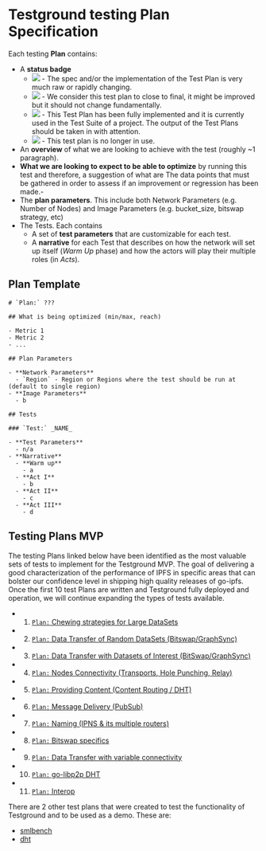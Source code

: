 # Testground testing Plan Specification

Each testing **Plan** contains:
- A **status badge**
  - ![](https://img.shields.io/badge/status-wip-orange.svg?style=flat-square) - The spec and/or the implementation of the Test Plan is very much raw or rapidly changing.
  - ![](https://img.shields.io/badge/status-stable-green.svg?style=flat-square) - We consider this test plan to close to final, it might be improved but it should not change fundamentally.
  - ![](https://img.shields.io/badge/status-reliable-brightgreen.svg?style=flat-square) - This Test Plan has been fully implemented and it is currently used in the Test Suite of a project. The output of the Test Plans should be taken in with attention. 
  - ![](https://img.shields.io/badge/status-deprecated-red.svg?style=flat-square) - This test plan is no longer in use.
- An **overview** of what we are looking to achieve with the test (roughly ~1 paragraph).
- **What we are looking to expect to be able to optimize** by running this test and therefore, a suggestion of what are The data points that must be gathered in order to assess if an improvement or regression has been made.-
- The **plan parameters**. This include both Network Parameters (e.g. Number of Nodes) and Image Parameters (e.g. bucket_size, bitswap strategy, etc)
- The Tests. Each contains
  - A set of **test parameters** that are customizable for each test.
  - A **narrative** for each Test that describes on how the network will set up itself (_Warm Up_ phase) and how the actors will play their multiple roles (in _Acts_).

## Plan Template

```
# `Plan:` ???

## What is being optimized (min/max, reach)

- Metric 1
- Metric 2
- ...

## Plan Parameters

- **Network Parameters**
  - `Region` - Region or Regions where the test should be run at (default to single region)
- **Image Parameters**
  - b

## Tests

### `Test:` _NAME_

- **Test Parameters**
  - n/a
- **Narrative**
  - **Warm up**
    - a
  - **Act I**
    - b
  - **Act II**
    - c
  - **Act III**
    - d
```

## Testing Plans MVP

The testing Plans linked below have been identified as the most valuable sets of tests to implement for the Testground MVP. The goal of delivering a good characterization of the performance of IPFS in specific areas that can bolster our confidence level in shipping high quality releases of go-ipfs. Once the first 10 test Plans are written and Testground fully deployed and operation, we will continue expanding the types of tests available.

- 01. [`Plan:` Chewing strategies for Large DataSets](../plans/chew-large-datasets)
- 02. [`Plan:` Data Transfer of Random DataSets (Bitswap/GraphSync)](../plans/data-transfer-datasets-random)
- 03. [`Plan:` Data Transfer with Datasets of Interest (BitSwap/GraphSync)](../plans/data-transfer-datasets-interest)
- 04. [`Plan:` Nodes Connectivity (Transports, Hole Punching, Relay)](../plans/nodes-connectivity)
- 05. [`Plan:` Providing Content (Content Routing / DHT)](../plans/providing-content)
- 06. [`Plan:` Message Delivery (PubSub)](../plans/message-delivery)
- 07. [`Plan:` Naming (IPNS & its multiple routers)](../plans/naming)
- 08. [`Plan:` Bitswap specifics](https://github.com/ipfs/testground/pull/82)
- 09. [`Plan:` Data Transfer with variable connectivity](https://github.com/ipfs/testground/pull/87)
- 10. [`Plan:` go-libp2p DHT](../plans/dht)
- 11. [`Plan:` Interop](https://github.com/ipfs/testground/issues/138)

There are 2 other test plans that were created to test the functionality of Testground and to be used as a demo. These are:

- [smlbench](../plans/smlbench)
- [dht](../plans/dht)
